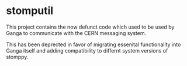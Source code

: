 # stomputil

This project contains the now defunct code which used to be used by Ganga to communicate with the CERN messaging system.

This has been deprected in favor of migrating essenital functionality into Ganga itself and adding compatibility to differnt system versions of stomppy.
